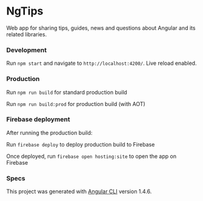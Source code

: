 # NgTips

Web app for sharing tips, guides, news and questions about Angular and its related libraries.

### Development

Run `npm start` and navigate to `http://localhost:4200/`. Live reload enabled.

### Production

Run `npm run build` for standard production build

Run `npm run build:prod` for production build (with AOT)

### Firebase deployment

After running the production build:

Run `firebase deploy` to deploy production build to Firebase

Once deployed, run `firebase open hosting:site` to open the app on Firebase

### Specs

This project was generated with [Angular CLI](https://github.com/angular/angular-cli) version 1.4.6.
